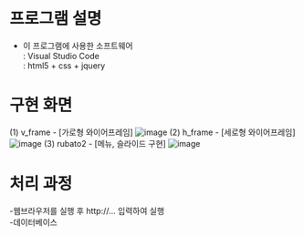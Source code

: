 # 프로그램 설명
- 이 프로그램에 사용한 소프트웨어<br>
: Visual Studio Code<br>
: html5 + css + jquery


# 구현 화면
<!-- windows key + shift + s -->
(1) v_frame - [가로형 와이어프레임]
![image](https://user-images.githubusercontent.com/62008219/160993508-eaee7f3c-d88e-464d-afb7-378dd1dd8ac1.png)
(2) h_frame - [세로형 와이어프레임]
![image](https://user-images.githubusercontent.com/62008219/160992772-ce15afbc-78ac-4923-9910-173df907e5f4.png)
(3) rubato2 - [메뉴, 슬라이드 구현]
![image](https://user-images.githubusercontent.com/62008219/161181553-a31c9e6e-f9a0-4a58-be32-11ff769a19df.png)


# 처리 과정
-웹브라우저를 실행 후 http://... 입력하여 실행<br>
-데이터베이스
